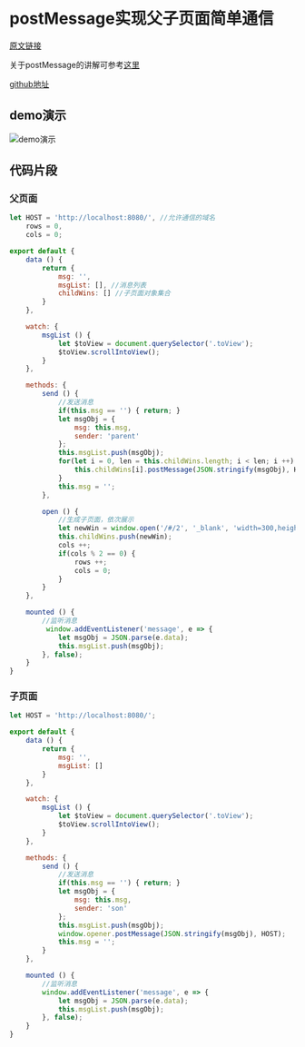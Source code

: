 # postMessage实现父子页面简单通信

[原文链接](https://denzel.netlify.com/js/communication_using_postmessage.html)

关于postMessage的讲解可参考[这里](https://developer.mozilla.org/zh-CN/docs/Web/API/Window/postMessage)

[github地址](https://github.com/xiaotianxia/postMessage-test)

## demo演示

![demo演示](https://user-gold-cdn.xitu.io/2018/5/11/1634ddbac775667d?w=1420&h=818&f=gif&s=4853771)

## 代码片段

### 父页面

```js
let HOST = 'http://localhost:8080/', //允许通信的域名
    rows = 0,
    cols = 0;

export default {
    data () {
        return {
            msg: '',
            msgList: [], //消息列表
            childWins: [] //子页面对象集合
        }
    },

    watch: {
        msgList () {
            let $toView = document.querySelector('.toView');
            $toView.scrollIntoView();
        }
    },

    methods: {
        send () {
            //发送消息
            if(this.msg == '') { return; }
            let msgObj = {
                msg: this.msg,
                sender: 'parent'
            };
            this.msgList.push(msgObj);
            for(let i = 0, len = this.childWins.length; i < len; i ++) {
                this.childWins[i].postMessage(JSON.stringify(msgObj), HOST);
            }
            this.msg = '';
        },

        open () {
            //生成子页面，依次展示
            let newWin = window.open('/#/2', '_blank', 'width=300,height=400,top=' + (10 + cols * 400) + ',left=' + (10 + rows * 300));
            this.childWins.push(newWin);
            cols ++;
            if(cols % 2 == 0) {
                rows ++;
                cols = 0;
            }
        }
    },

    mounted () {
        //监听消息
         window.addEventListener('message', e => {
            let msgObj = JSON.parse(e.data);
            this.msgList.push(msgObj);
        }, false);
    }
}
```

### 子页面
```js
let HOST = 'http://localhost:8080/';

export default {
    data () {
        return {
            msg: '',
            msgList: []
        }
    },

    watch: {
        msgList () {
            let $toView = document.querySelector('.toView');
            $toView.scrollIntoView();
        }
    },

    methods: {
        send () {
            //发送消息
            if(this.msg == '') { return; }
            let msgObj = {
                msg: this.msg,
                sender: 'son'
            };
            this.msgList.push(msgObj);
            window.opener.postMessage(JSON.stringify(msgObj), HOST);
            this.msg = '';
        }
    },

    mounted () {
        //监听消息
        window.addEventListener('message', e => {
            let msgObj = JSON.parse(e.data);
            this.msgList.push(msgObj);
        }, false);
    }
}
```

<!-- <comment-tool></comment-tool> -->
